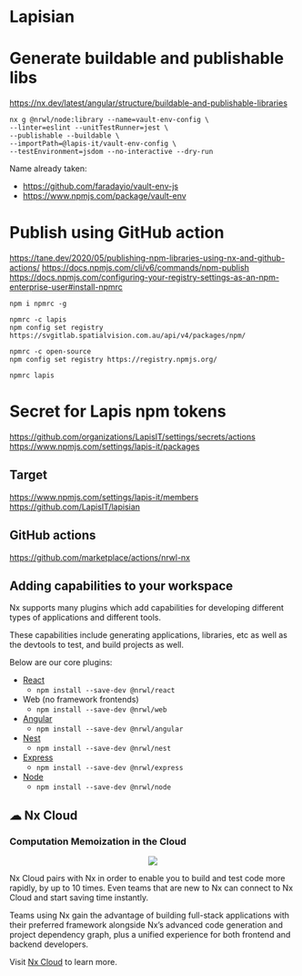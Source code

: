 # Lapisian


# Generate buildable and publishable libs
https://nx.dev/latest/angular/structure/buildable-and-publishable-libraries
```
nx g @nrwl/node:library --name=vault-env-config \
--linter=eslint --unitTestRunner=jest \
--publishable --buildable \
--importPath=@lapis-it/vault-env-config \
--testEnvironment=jsdom --no-interactive --dry-run

```
Name already taken:
* https://github.com/faradayio/vault-env-js
* https://www.npmjs.com/package/vault-env

# Publish using GitHub action
https://tane.dev/2020/05/publishing-npm-libraries-using-nx-and-github-actions/
https://docs.npmjs.com/cli/v6/commands/npm-publish
https://docs.npmjs.com/configuring-your-registry-settings-as-an-npm-enterprise-user#install-npmrc
```
npm i npmrc -g

npmrc -c lapis
npm config set registry https://svgitlab.spatialvision.com.au/api/v4/packages/npm/

npmrc -c open-source
npm config set registry https://registry.npmjs.org/

npmrc lapis
```
# Secret for Lapis npm tokens
https://github.com/organizations/LapisIT/settings/secrets/actions
https://www.npmjs.com/settings/lapis-it/packages



## Target
https://www.npmjs.com/settings/lapis-it/members
https://github.com/LapisIT/lapisian


## GitHub actions
https://github.com/marketplace/actions/nrwl-nx


## Adding capabilities to your workspace

Nx supports many plugins which add capabilities for developing different types of applications and different tools.

These capabilities include generating applications, libraries, etc as well as the devtools to test, and build projects as well.

Below are our core plugins:

- [React](https://reactjs.org)
  - `npm install --save-dev @nrwl/react`
- Web (no framework frontends)
  - `npm install --save-dev @nrwl/web`
- [Angular](https://angular.io)
  - `npm install --save-dev @nrwl/angular`
- [Nest](https://nestjs.com)
  - `npm install --save-dev @nrwl/nest`
- [Express](https://expressjs.com)
  - `npm install --save-dev @nrwl/express`
- [Node](https://nodejs.org)
  - `npm install --save-dev @nrwl/node`

## ☁ Nx Cloud

### Computation Memoization in the Cloud

<p style="text-align: center;"><img src="https://raw.githubusercontent.com/nrwl/nx/master/images/nx-cloud-card.png"></p>

Nx Cloud pairs with Nx in order to enable you to build and test code more rapidly, by up to 10 times. Even teams that are new to Nx can connect to Nx Cloud and start saving time instantly.

Teams using Nx gain the advantage of building full-stack applications with their preferred framework alongside Nx’s advanced code generation and project dependency graph, plus a unified experience for both frontend and backend developers.

Visit [Nx Cloud](https://nx.app/) to learn more.
